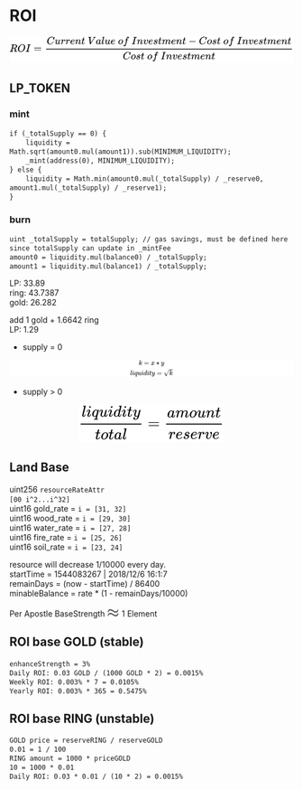 # ROI

<!-- $$
ROI = \frac {Current \ Value \ of \ Investment - Cost \ of \ Investment} {Cost \ of \ Investment}  
$$ --> 

<div align="center"><img src="svg/HHAtckrr2q.svg"/></div>

## LP_TOKEN

### mint

```solidity
if (_totalSupply == 0) {
    liquidity = Math.sqrt(amount0.mul(amount1)).sub(MINIMUM_LIQUIDITY);
    _mint(address(0), MINIMUM_LIQUIDITY);
} else {
    liquidity = Math.min(amount0.mul(_totalSupply) / _reserve0, amount1.mul(_totalSupply) / _reserve1);
}
```

### burn

```solidity
uint _totalSupply = totalSupply; // gas savings, must be defined here since totalSupply can update in _mintFee
amount0 = liquidity.mul(balance0) / _totalSupply;
amount1 = liquidity.mul(balance1) / _totalSupply;
```

LP: 33.89  
ring: 43.7387  
gold: 26.282

add 1 gold + 1.6642 ring  
LP: 1.29  

- supply = 0

  <!-- $$
  k = x*y  \\
  liquidity = \sqrt{ k }
  $$ -->

<div align="center"><img src="svg/gKu6tLqtB8.svg"/></div>

- supply > 0
  <!-- $$
  \frac {liquidity} {total} = \frac {amount} {reserve} 
  $$ --> 

<div align="center"><img src="svg/9CzUbKN25u.svg"/></div> 

## Land Base

uint256 `resourceRateAttr`  
`[00 i^2...i^32]`  
uint16 gold_rate = `i = [31, 32]`  
uint16 wood_rate = `i = [29, 30]`  
uint16 water_rate = `i = [27, 28]`  
uint16 fire_rate = `i = [25, 26]`  
uint16 soil_rate = `i = [23, 24]`  

resource will decrease 1/10000 every day.  
startTime = 1544083267 | 2018/12/6 16:1:7  
remainDays = (now - startTime) / 86400  
minableBalance = rate * (1 - remainDays/10000)  

Per Apostle BaseStrength <!-- $\approx$ --> <img style="transform: translateY(0.25em);" src="svg/OCcjcm4u1l.svg"/> 1 Element

## ROI base GOLD (stable)

```
enhanceStrength = 3%
Daily ROI: 0.03 GOLD / (1000 GOLD * 2) = 0.0015%
Weekly ROI: 0.003% * 7 = 0.0105%
Yearly ROI: 0.003% * 365 = 0.5475%
```

## ROI base RING (unstable)

```
GOLD price = reserveRING / reserveGOLD
0.01 = 1 / 100
RING amount = 1000 * priceGOLD
10 = 1000 * 0.01
Daily ROI: 0.03 * 0.01 / (10 * 2) = 0.0015%
```
